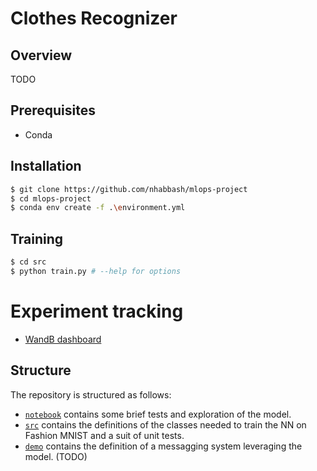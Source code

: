 # Clothes Recognizer

## Overview
TODO

## Prerequisites
* Conda 
## Installation
```sh
$ git clone https://github.com/nhabbash/mlops-project
$ cd mlops-project
$ conda env create -f .\environment.yml
```
## Training
```sh
$ cd src
$ python train.py # --help for options
```
# Experiment tracking
* [WandB dashboard](https://wandb.ai/dodicin/mlops-project)
## Structure
The repository is structured as follows:

- [`notebook`](notebook) contains some brief tests and exploration of the model.
- [`src`](src) contains the definitions of the classes needed to train the NN on Fashion MNIST and a suit of unit tests.
- [`demo`](demo) contains the definition of a messagging system leveraging the model. (TODO)

